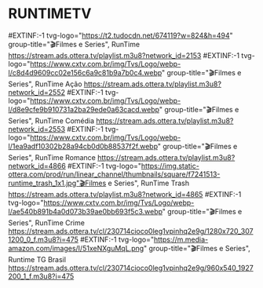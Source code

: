 # RUNTIMETV

#EXTINF:-1 tvg-logo="https://t2.tudocdn.net/674119?w=824&h=494" group-title="🎬Filmes e Series", RunTime
https://stream.ads.ottera.tv/playlist.m3u8?network_id=2153
#EXTINF:-1 tvg-logo="https://www.cxtv.com.br/img/Tvs/Logo/webp-l/c8d4d9609cc02e156c6a9c81b9a7b0c4.webp" group-title="🎬Filmes e Series", RunTime Ação
https://stream.ads.ottera.tv/playlist.m3u8?network_id=2552
#EXTINF:-1 tvg-logo="https://www.cxtv.com.br/img/Tvs/Logo/webp-l/d8e9cfe9b910731a2ba29ede0a63cacd.webp" group-title="🎬Filmes e Series", RunTime Comédia
https://stream.ads.ottera.tv/playlist.m3u8?network_id=2553
#EXTINF:-1 tvg-logo="https://www.cxtv.com.br/img/Tvs/Logo/webp-l/1ea9adf10302b28a94cb0d0b88537f2f.webp" group-title="🎬Filmes e Series", RunTime Romance
https://stream.ads.ottera.tv/playlist.m3u8?network_id=4866
#EXTINF:-1 tvg-logo="https://img.static-ottera.com/prod/run/linear_channel/thumbnails/square/f7241513-runtime_trash_1x1.jpg"🎬Filmes e Series", RunTime Trash
https://stream.ads.ottera.tv/playlist.m3u8?network_id=4865
#EXTINF:-1 tvg-logo="https://www.cxtv.com.br/img/Tvs/Logo/webp-l/ae540b891b4a0d073b39ae0bb693f5c3.webp" group-title="🎬Filmes e Series", RunTime Crime
https://stream.ads.ottera.tv/cl/230714cioco0leg1vpinhq2e9g/1280x720_3071200_0_f.m3u8?i=475
#EXTINF:-1 tvg-logo="https://m.media-amazon.com/images/I/51xeNXguMqL.png" group-title="🎬Filmes e Series", Runtime TG Brasil
https://stream.ads.ottera.tv/cl/230714cioco0leg1vpinhq2e9g/960x540_1927200_1_f.m3u8?i=475
